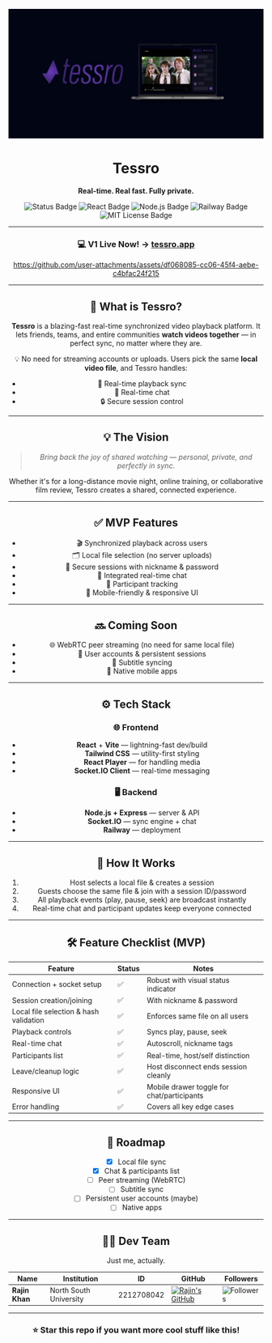 <p align="center">
  <img src="./documentation/banneroptimized.jpeg" alt="Tessro Banner" />
</p>

<h1 align="center">Tessro</h1>
<p align="center"><strong>Real-time. Real fast. Fully private.</strong></p>

<p align="center">
  <img src="https://img.shields.io/badge/status-v1 running-green" alt="Status Badge">
  <img src="https://img.shields.io/badge/built_with-React-blue?logo=react" alt="React Badge">
  <img src="https://img.shields.io/badge/backend-Node.js-yellow?logo=node.js" alt="Node.js Badge">
  <img src="https://img.shields.io/badge/deployment-Railway-black?logo=railway" alt="Railway Badge">
  <img src="https://img.shields.io/badge/license-MIT-lightgrey" alt="MIT License Badge">
</p>

<div align="center">

---

### **💻 V1 Live Now! →** [tessro.app](https://tessro-production.up.railway.app/)



https://github.com/user-attachments/assets/df068085-cc06-45f4-aebe-c4bfac24f215



---

## 🎥 What is Tessro?

**Tessro** is a blazing-fast real-time synchronized video playback platform. It lets friends, teams, and entire communities **watch videos together** — in perfect sync, no matter where they are.

💡 No need for streaming accounts or uploads. Users pick the same **local video file**, and Tessro handles:
- 🔁 Real-time playback sync  
- 💬 Real-time chat  
- 🔒 Secure session control  

---

## 💡 The Vision

> *Bring back the joy of shared watching — personal, private, and perfectly in sync.*

Whether it's for a long-distance movie night, online training, or collaborative film review, Tessro creates a shared, connected experience.

---

## ✅ MVP Features

- 🎬 Synchronized playback across users  
- 🗂️ Local file selection (no server uploads)  
- 🔐 Secure sessions with nickname & password  
- 💬 Integrated real-time chat  
- 👥 Participant tracking  
- 📱 Mobile-friendly & responsive UI

---

## 🔜 Coming Soon

- 🌐 WebRTC peer streaming (no need for same local file)  
- 👤 User accounts & persistent sessions  
- 📝 Subtitle syncing  
- 📲 Native mobile apps  

---

## ⚙️ Tech Stack

### 🌐 Frontend
- **React** + **Vite** — lightning-fast dev/build
- **Tailwind CSS** — utility-first styling
- **React Player** — for handling media
- **Socket.IO Client** — real-time messaging

### 🖥 Backend
- **Node.js + Express** — server & API
- **Socket.IO** — sync engine + chat
- **Railway** — deployment

---

## 🧐 How It Works

1. Host selects a local file & creates a session  
2. Guests choose the same file & join with a session ID/password  
3. All playback events (play, pause, seek) are broadcast instantly  
4. Real-time chat and participant updates keep everyone connected

---

## 🛠 Feature Checklist (MVP)

| Feature                                | Status | Notes                                      |
|----------------------------------------|--------|---------------------------------------------|
| Connection + socket setup              | ✅     | Robust with visual status indicator         |
| Session creation/joining               | ✅     | With nickname & password                    |
| Local file selection & hash validation | ✅     | Enforces same file on all users             |
| Playback controls                      | ✅     | Syncs play, pause, seek                     |
| Real-time chat                         | ✅     | Autoscroll, nickname tags                   |
| Participants list                      | ✅     | Real-time, host/self distinction            |
| Leave/cleanup logic                    | ✅     | Host disconnect ends session cleanly        |
| Responsive UI                          | ✅     | Mobile drawer toggle for chat/participants  |
| Error handling                         | ✅     | Covers all key edge cases                   |

---

## 📌 Roadmap

- [x] Local file sync
- [x] Chat & participants list
- [ ] Peer streaming (WebRTC)
- [ ] Subtitle sync
- [ ] Persistent user accounts (maybe)
- [ ] Native apps

---

## **👨‍💻 Dev Team**

Just me, actually.

| Name                      | Institution             | ID | GitHub | Followers |
|---------------------------|-------------------------|--  |--------|------|
| **Rajin Khan**            | North South University | 2212708042 | [![Rajin's GitHub](https://img.shields.io/badge/-rajin--khan-181717?style=for-the-badge&logo=github&logoColor=white)](https://github.com/rajin-khan) | ![Followers](https://img.shields.io/github/followers/rajin-khan?label=Follow&style=social) |

---

### ⭐ **Star this repo if you want more cool stuff like this!**

</div>
